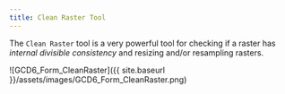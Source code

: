 ```yaml
---
title: Clean Raster Tool
---
```


The `Clean Raster` tool is a very powerful tool for checking if a raster has *internal divisible consistency* and resizing and/or resampling rasters. 

![GCD6_Form_CleanRaster]({{ site.baseurl }}/assets/images/GCD6_Form_CleanRaster.png)
